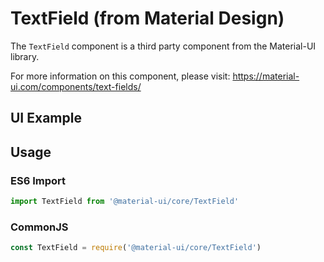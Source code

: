 # TextField (from Material Design)

The `TextField` component is a third party component from the Material-UI library. 

For more information on this component, please visit: https://material-ui.com/components/text-fields/

## UI Example

<!-- STORY -->

## Usage

### ES6 Import
```js
import TextField from '@material-ui/core/TextField'
```

### CommonJS

```js
const TextField = require('@material-ui/core/TextField')
```